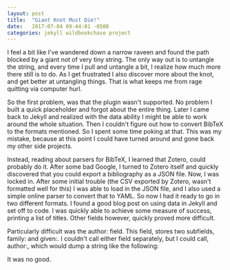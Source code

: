 ```yaml
---
layout: post
title:  "Giant Knot Must Die!"
date:   2017-07-04 09:44:01 -0500
categories: jekyll wildbookchase project
---
```


I feel a bit like I've wandered down a narrow raveen and found the path blocked by a giant not of very tiny string. The only way out is to untangle the string, and every time I pull and untangle a bit, I realize how much more there still is to do. As I get frustrated I also discover more about the knot, and get better at untangling things. That is what keeps me from rage quitting via computer hurl.

So the first problem, was that the plugin wasn't supported. No problem I built a quick placeholder and forgot about the entire thing. Later I came back to Jekyll and realized with the data ability I might be able to work around the whole situation. Then I couldn't figure out how to convert BibTeX to the formats mentioned. So I spent some time poking at that. This was my mistake, because at this point I could have turned around and gone back my other side projects.

Instead, reading about parsers for BibTeX, I learned that Zotero, could probably do it. After some bad Google, I turned to Zotero itself and quickly discovered that you could export a bibliography as a JSON file. Now, I was locked in. After some initial trouble (the CSV exported by Zotero, wasn't formatted well for this) I was able to load in the JSON file, and I also used a simple online parser to convert that to YAML. So now I had it ready to go in two different formats. I found a good blog post on using data in Jekyll and set off to code. I was quickly able to achieve some measure of success, printing a list of titles. Other fields however, quickly proved more difficult.

Particularly difficult was the author: field. This field, stores two subfields, family: and given:. I couldn't call either field separately, but I could call, author:, which would dump a string like the following:

It was no good.
